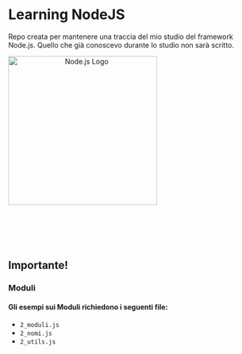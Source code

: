 # Learning NodeJS

Repo creata per mantenere una traccia del mio studio del framework Node.js. Quello che già conoscevo durante lo studio non sarà scritto.

<div align="center" style="width: 300px;">
  <img src="https://upload.wikimedia.org/wikipedia/commons/d/d9/Node.js_logo.svg" alt="Node.js Logo" width="300px"/>
</div>

<h3></h3>
<br>

<h3></h3>
<br>

## Importante!
### Moduli
#### Gli esempi sui Moduli richiedono i seguenti file:
- `2_moduli.js`
- `2_nomi.js`
- `2_utils.js`
